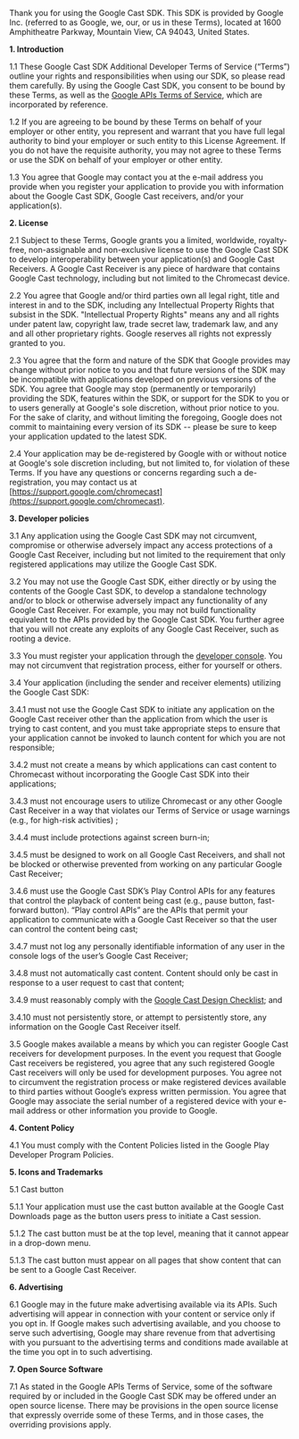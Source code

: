 Thank you for using the Google Cast SDK. This SDK is provided by Google Inc. (referred to as Google, we, our, or us in these Terms), located at 1600 Amphitheatre Parkway, Mountain View, CA 94043, United States.

**1.   Introduction**

1.1   These Google Cast SDK Additional Developer Terms of Service (“Terms”) outline your rights and responsibilities when using our SDK, so please read them carefully. By using the Google Cast SDK, you consent to be bound by these Terms, as well as the [Google APIs Terms of Service](https://developers.google.com/terms/), which are incorporated by reference.

1.2   If you are agreeing to be bound by these Terms on behalf of your employer or other entity, you represent and warrant that you have full legal authority to bind your employer or such entity to this License Agreement. If you do not have the requisite authority, you may not agree to these Terms or use the SDK on behalf of your employer or other entity.

1.3   You agree that Google may contact you at the e-mail address you provide when you register your application to provide you with information about the Google Cast SDK, Google Cast receivers, and/or your application(s).

**2.   License**

2.1   Subject to these Terms, Google grants you a limited, worldwide, royalty-free, non-assignable and non-exclusive license to use the Google Cast SDK to develop interoperability between your application(s) and Google Cast Receivers. A Google Cast Receiver is any piece of hardware that contains Google Cast technology, including but not limited to the Chromecast device.

2.2   You agree that Google and/or third parties own all legal right, title and interest in and to the SDK, including any Intellectual Property Rights that subsist in the SDK. "Intellectual Property Rights" means any and all rights under patent law, copyright law, trade secret law, trademark law, and any and all other proprietary rights. Google reserves all rights not expressly granted to you.

2.3   You agree that the form and nature of the SDK that Google provides may change without prior notice to you and that future versions of the SDK may be incompatible with applications developed on previous versions of the SDK. You agree that Google may stop (permanently or temporarily) providing the SDK, features within the SDK, or support for the SDK to you or to users generally at Google's sole discretion, without prior notice to you. For the sake of clarity, and without limiting the foregoing, Google does not commit to maintaining every version of its SDK -- please be sure to keep your application updated to the latest SDK.

2.4   Your application may be de-registered by Google with or without notice at Google's sole discretion including, but not limited to, for violation of these Terms. If you have any questions or concerns regarding such a de-registration, you may contact us at [https://support.google.com/chromecast](https://support.google.com/chromecast).

**3.   Developer policies**

3.1   Any application using the Google Cast SDK may not circumvent, compromise or otherwise adversely impact any access protections of a Google Cast Receiver, including but not limited to the requirement that only registered applications may utilize the Google Cast SDK.

3.2   You may not use the Google Cast SDK, either directly or by using the contents of the Google Cast SDK, to develop a standalone technology and/or to block or otherwise adversely impact any functionality of any Google Cast Receiver. For example, you may not build functionality equivalent to the APIs provided by the Google Cast SDK. You further agree that you will not create any exploits of any Google Cast Receiver, such as rooting a device.

3.3   You must register your application through the [developer console](https://cast.google.com/publish). You may not circumvent that registration process, either for yourself or others.

3.4   Your application (including the sender and receiver elements) utilizing the Google Cast SDK:

3.4.1   must not use the Google Cast SDK to initiate any application on the Google Cast receiver other than the application from which the user is trying to cast content, and you must take appropriate steps to ensure that your application cannot be invoked to launch content for which you are not responsible;

3.4.2   must not create a means by which applications can cast content to Chromecast without incorporating the Google Cast SDK into their applications;

3.4.3   must not encourage users to utilize Chromecast or any other Google Cast Receiver in a way that violates our Terms of Service or usage warnings (e.g., for high-risk activities) ;

3.4.4   must include protections against screen burn-in;

3.4.5   must be designed to work on all Google Cast Receivers, and shall not be blocked or otherwise prevented from working on any particular Google Cast Receiver;

3.4.6   must use the Google Cast SDK’s Play Control APIs for any features that control the playback of content being cast (e.g., pause button, fast-forward button). “Play control APIs” are the APIs that permit your application to communicate with a Google Cast Receiver so that the user can control the content being cast;

3.4.7   must not log any personally identifiable information of any user in the console logs of the user’s Google Cast Receiver;

3.4.8   must not automatically cast content. Content should only be cast in response to a user request to cast that content;

3.4.9   must reasonably comply with the [Google Cast Design Checklist](https://developers.google.com/cast/docs/design_checklist); and

3.4.10   must not persistently store, or attempt to persistently store, any information on the Google Cast Receiver itself.

3.5   Google makes available a means by which you can register Google Cast receivers for development purposes. In the event you request that Google Cast receivers be registered, you agree that any such registered Google Cast receivers will only be used for development purposes. You agree not to circumvent the registration process or make registered devices available to third parties without Google’s express written permission. You agree that Google may associate the serial number of a registered device with your e-mail address or other information you provide to Google.

**4.   Content Policy**

4.1   You must comply with the Content Policies listed in the Google Play Developer Program Policies.

**5.   Icons and Trademarks**

5.1   Cast button

5.1.1   Your application must use the cast button available at the Google Cast Downloads page as the button users press to initiate a Cast session.

5.1.2   The cast button must be at the top level, meaning that it cannot appear in a drop-down menu.

5.1.3   The cast button must appear on all pages that show content that can be sent to a Google Cast Receiver.

**6.   Advertising**

6.1   Google may in the future make advertising available via its APIs. Such advertising will appear in connection with your content or service only if you opt in. If Google makes such advertising available, and you choose to serve such advertising, Google may share revenue from that advertising with you pursuant to the advertising terms and conditions made available at the time you opt in to such advertising.

**7.   Open Source Software**

7.1   As stated in the Google APIs Terms of Service, some of the software required by or included in the Google Cast SDK may be offered under an open source license. There may be provisions in the open source license that expressly override some of these Terms, and in those cases, the overriding provisions apply.